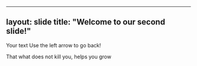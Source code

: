 
---
layout: slide
title: "Welcome to our second slide!"
---
Your text
Use the left arrow to go back!

That what does not kill you, helps you grow
